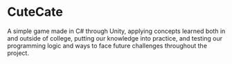 # CuteCate
A simple game made in C# through Unity, applying concepts learned both in and outside of college, putting our knowledge into practice, and testing our programming logic and ways to face future challenges throughout the project.
